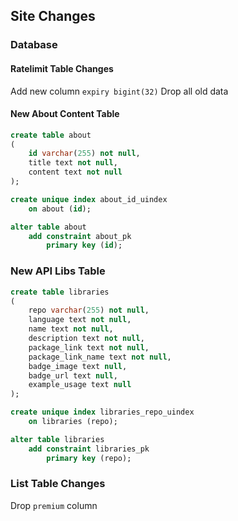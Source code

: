 ## Site Changes

### Database

#### Ratelimit Table Changes

Add new column `expiry bigint(32)`
Drop all old data

#### New About Content Table

```sql
create table about
(
	id varchar(255) not null,
	title text not null,
	content text not null
);

create unique index about_id_uindex
	on about (id);

alter table about
	add constraint about_pk
		primary key (id);
```

### New API Libs Table

```sql
create table libraries
(
	repo varchar(255) not null,
	language text not null,
	name text not null,
	description text not null,
	package_link text not null,
	package_link_name text not null,
	badge_image text null,
	badge_url text null,
	example_usage text null
);

create unique index libraries_repo_uindex
	on libraries (repo);

alter table libraries
	add constraint libraries_pk
		primary key (repo);
```

### List Table Changes

Drop `premium` column
